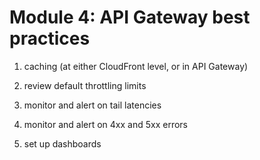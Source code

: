 # Module 4: API Gateway best practices

1. caching (at either CloudFront level, or in API Gateway)

2. review default throttling limits

3. monitor and alert on tail latencies

4. monitor and alert on 4xx and 5xx errors

5. set up dashboards